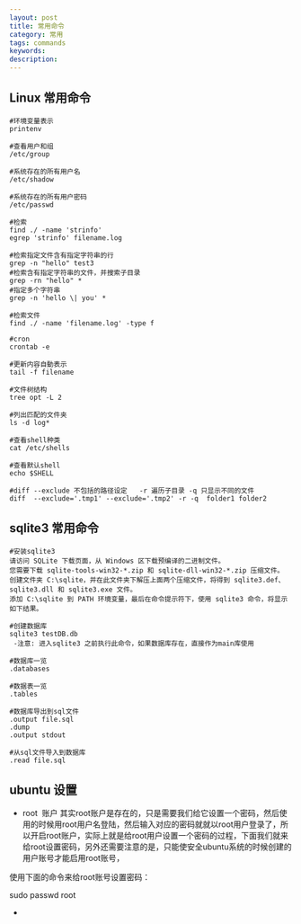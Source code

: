 ```yaml
---
layout: post
title: 常用命令
category: 常用
tags: commands
keywords: 
description: 
---
```


## Linux 常用命令
```
#环境变量表示
printenv

#查看用户和组
/etc/group

#系统存在的所有用户名
/etc/shadow

#系统存在的所有用户密码
/etc/passwd

#检索
find ./ -name 'strinfo'
egrep 'strinfo' filename.log

#检索指定文件含有指定字符串的行
grep -n "hello" test3
#检索含有指定字符串的文件，并搜索子目录
grep -rn "hello" * 
#指定多个字符串
grep -n 'hello \| you' * 

#检索文件
find ./ -name 'filename.log' -type f 

#cron
crontab -e

#更新内容自動表示
tail -f filename

#文件树结构
tree opt -L 2

#列出匹配的文件夹
ls -d log*

#查看shell种类
cat /etc/shells

#查看默认shell
echo $SHELL

#diff --exclude 不包括的路径设定   -r 遍历子目录 -q 只显示不同的文件
diff  --exclude='.tmp1' --exclude='.tmp2' -r -q  folder1 folder2

```




## sqlite3 常用命令
```
#安装sqlite3
请访问 SQLite 下载页面，从 Windows 区下载预编译的二进制文件。
您需要下载 sqlite-tools-win32-*.zip 和 sqlite-dll-win32-*.zip 压缩文件。
创建文件夹 C:\sqlite，并在此文件夹下解压上面两个压缩文件，将得到 sqlite3.def、sqlite3.dll 和 sqlite3.exe 文件。
添加 C:\sqlite 到 PATH 环境变量，最后在命令提示符下，使用 sqlite3 命令，将显示如下结果。

#创建数据库
sqlite3 testDB.db
 -注意: 进入sqlite3 之前执行此命令，如果数据库存在，直接作为main库使用

#数据库一览
.databases

#数据表一览
.tables

#数据库导出到sql文件
.output file.sql
.dump
.output stdout

#从sql文件导入到数据库
.read file.sql

```

## ubuntu 设置

- root  账户
其实root账户是存在的，只是需要我们给它设置一个密码，然后使用的时候用root用户名登陆，然后输入对应的密码就就以root用户登录了，所以开启root账户，实际上就是给root用户设置一个密码的过程，下面我们就来给root设置密码，另外还需要注意的是，只能使安全ubuntu系统的时候创建的用户账号才能启用root账号，

使用下面的命令来给root账号设置密码：

sudo passwd root

- 
